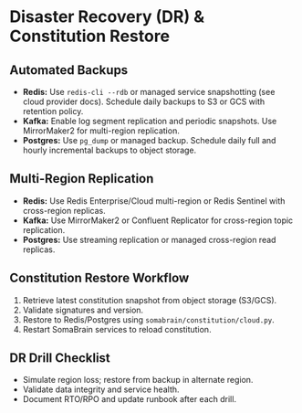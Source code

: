 # Disaster Recovery (DR) & Constitution Restore

## Automated Backups
- **Redis:** Use `redis-cli --rdb` or managed service snapshotting (see cloud provider docs). Schedule daily backups to S3 or GCS with retention policy.
- **Kafka:** Enable log segment replication and periodic snapshots. Use MirrorMaker2 for multi-region replication.
- **Postgres:** Use `pg_dump` or managed backup. Schedule daily full and hourly incremental backups to object storage.

## Multi-Region Replication
- **Redis:** Use Redis Enterprise/Cloud multi-region or Redis Sentinel with cross-region replicas.
- **Kafka:** Use MirrorMaker2 or Confluent Replicator for cross-region topic replication.
- **Postgres:** Use streaming replication or managed cross-region read replicas.

## Constitution Restore Workflow
1. Retrieve latest constitution snapshot from object storage (S3/GCS).
2. Validate signatures and version.
3. Restore to Redis/Postgres using `somabrain/constitution/cloud.py`.
4. Restart SomaBrain services to reload constitution.

## DR Drill Checklist
- Simulate region loss; restore from backup in alternate region.
- Validate data integrity and service health.
- Document RTO/RPO and update runbook after each drill.
